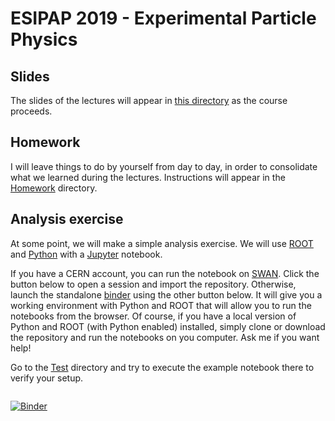 # ESIPAP 2019 - Experimental Particle Physics

## Slides

The slides of the lectures will appear in [this directory](Slides) as the course proceeds.

## Homework

I will leave things to do by yourself from day to day, in order to consolidate what we learned during the lectures. Instructions will appear in the [Homework](Homework) directory.

## Analysis exercise

At some point, we will make a simple analysis exercise. We will use [ROOT](https://root.cern) and [Python](https://www.python.org) with a [Jupyter](https://jupyter.org) notebook.

If you have a CERN account, you can run the notebook on [SWAN](http://swan.web.cern.ch). Click the button below to open a session and import the repository. Otherwise, launch the standalone [binder](https://mybinder.org) using the other button below. It will give you a working environment with Python and ROOT that will allow you to run the notebooks from the browser. Of course, if you have a local version of Python and ROOT (with Python enabled) installed, simply clone or download the repository and run the notebooks on you computer. Ask me if you want help!

Go to the [Test](Test) directory and try to execute the example notebook there to verify your setup.

<a href="https://cern.ch/swanserver/cgi-bin/go/?projurl=https://github.com/marcodelmastro/ESIPAP-2019.git" target="_blank"><img alt="" src="http://swanserver.web.cern.ch/swanserver/images/badge_swan_white_150.png" />

[![Binder](https://mybinder.org/badge_logo.svg)](https://mybinder.org/v2/gh/marcodelmastro/ESIPAP-2019/master)

